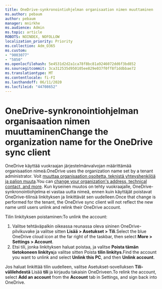 ```yaml
---
title: OneDrive-synkronointiohjelman organisaation nimen muuttaminen
ms.author: pebaum
author: pebaum
manager: mnirkhe
ms.audience: Admin
ms.topic: article
ROBOTS: NOINDEX, NOFOLLOW
localization_priority: Priority
ms.collection: Adm_O365
ms.custom:
- "9003077"
- "5850"
ms.openlocfilehash: 5e4531d2d2a1ca78f8bc81a9246072dd6f3bd852
ms.sourcegitcommit: 3ca312535d950105ee829e037f0ff8f1ddbbae72
ms.translationtype: MT
ms.contentlocale: fi-FI
ms.lasthandoff: 06/11/2020
ms.locfileid: "44708652"
---
```

# <a name="change-the-organization-name-for-the-onedrive-sync-client"></a><span data-ttu-id="da954-102">OneDrive-synkronointiohjelman organisaation nimen muuttaminen</span><span class="sxs-lookup"><span data-stu-id="da954-102">Change the organization name for the OneDrive sync client</span></span>

<span data-ttu-id="da954-103">OneDrive käyttää vuokraajan järjestelmänvalvojan määrittämää organisaation nimeä.</span><span class="sxs-lookup"><span data-stu-id="da954-103">OneDrive uses the organization name set by a tenant administrator.</span></span>  <span data-ttu-id="da954-104">Voit [muuttaa organisaation osoitetta, teknistä yhteyshenkilöä ja paljon muuta](https://docs.microsoft.com/microsoft-365/admin/manage/change-address-contact-and-more).</span><span class="sxs-lookup"><span data-stu-id="da954-104">You can [change your organization's address, technical contact, and more](https://docs.microsoft.com/microsoft-365/admin/manage/change-address-contact-and-more).</span></span> <span data-ttu-id="da954-105">Kun kyseinen muutos on tehty vuokraajalle, OneDrive-synkronointiohjelma ei vastaa uutta nimeä, ennen kuin käyttäjät poistavat OneDrive-tilinsä linkityksen ja linkittävät sen uudelleen.</span><span class="sxs-lookup"><span data-stu-id="da954-105">Once that change is performed for the tenant, the OneDrive sync client will not reflect the new name until users unlink and relink their OneDrive account.</span></span>

<span data-ttu-id="da954-106">Tilin linkityksen poistaminen:</span><span class="sxs-lookup"><span data-stu-id="da954-106">To unlink the account:</span></span>

1. <span data-ttu-id="da954-107">Valitse tehtäväpalkin oikeassa reunassa oleva sininen OneDrive-pilvikuvake ja valitse sitten **Lisää > Asetukset > Tili**.</span><span class="sxs-lookup"><span data-stu-id="da954-107">Select the blue OneDrive cloud icon at the far right of the taskbar, then select  **More > Settings > Account**.</span></span>
2. <span data-ttu-id="da954-108">Etsi tili, jonka linkityksen haluat poistaa, ja valitse **Poista tämän tietokoneen linkitys**ja valitse sitten Poista **tilin linkitys**.</span><span class="sxs-lookup"><span data-stu-id="da954-108">Find the account you want to unlink and select  **Unlink this PC**, and then  **Unlink account**.</span></span>

<span data-ttu-id="da954-109">Jos haluat linkittää tilin uudelleen, valitse Asetukset-sovelluksen **Tili-välilehdestä** Lisää **tili** ja kirjaudu takaisin OneDriveen.</span><span class="sxs-lookup"><span data-stu-id="da954-109">To relink the account, select  **Add an account** from the  **Account** tab in Settings, and sign back into OneDrive.</span></span>